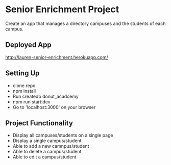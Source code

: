 # Senior Enrichment Project

Create an app that manages a directory campuses and the students of each campus.

## Deployed App

http://lauren-senior-enrichment.herokuapp.com/

## Setting Up

- clone repo
- npm install
- Run createdb donut_acadcemy
- npm run start:dev
- Go to 'localhost:3000' on your browser

## Project Functionality

- Display all campuses/students on a single page
- Display a single campus/student
- Able to add a new camnpus/student
- Able to delete a campus/student
- Able to edit a campus/student
